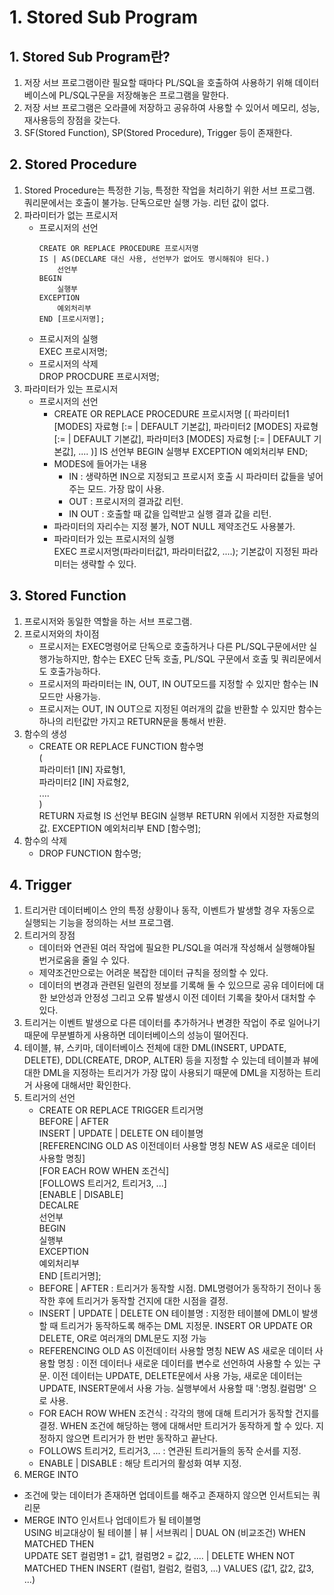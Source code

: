 # 1. Stored Sub Program
## 1. Stored Sub Program란?
1. 저장 서브 프로그램이란 필요할 때마다 PL/SQL을 호출하여 사용하기 위해 데이터베이스에 PL/SQL구문을 저장해놓은 프로그램을 말한다.
2. 저장 서브 프로그램은 오라클에 저장하고 공유하여 사용할 수 있어서 메모리, 성능, 재사용등의 장점을 갖는다.
3. SF(Stored Function), SP(Stored Procedure), Trigger 등이 존재한다.

## 2. Stored Procedure
1. Stored Procedure는 특정한 기능, 특정한 작업을 처리하기 위한 서브 프로그램. 쿼리문에서는 호출이 불가능. 단독으로만 실행 가능. 리턴 값이 없다.
2. 파라미터가 없는 프로시저
    - 프로시저의 선언 
      ```
      CREATE OR REPLACE PROCEDURE 프로시저명  
      IS | AS(DECLARE 대신 사용, 선언부가 없어도 명시해줘야 된다.)  
          선언부
      BEGIN
          실행부
      EXCEPTION
          예외처리부
      END [프로시저명];
      ```
    - 프로시저의 실행  
      EXEC 프로시저명;
    - 프로시저의 삭제  
      DROP PROCDURE 프로시저명;
3. 파라미터가 있는 프로시저
    - 프로시저의 선언
        - CREATE OR REPLACE PROCEDURE 프로시저명
        [(
            파라미터1 [MODES] 자료형 [:= | DEFAULT 기본값],
            파라미터2 [MODES] 자료형 [:= | DEFAULT 기본값],
            파라미터3 [MODES] 자료형 [:= | DEFAULT 기본값],
            ....
        )]
        IS
            선언부
        BEGIN
            실행부
        EXCEPTION
            예외처리부
        END;
        - MODES에 들어가는 내용
            - IN : 생략하면 IN으로 지정되고 프로시저 호출 시 파라미터 값들을 넣어주는 모드. 가장 많이 사용.
            - OUT : 프로시저의 결과값 리턴.
            - IN OUT : 호출할 때 값을 입력받고 실행 결과 값을 리턴.
        - 파라미터의 자리수는 지정 불가, NOT NULL 제약조건도 사용불가.
        - 파라미터가 있는 프로시저의 실행  
        EXEC 프로시저명(파라미터값1, 파라미터값2, ....); 기본값이 지정된 파라미터는 생략할 수 있다.

## 3. Stored Function
1. 프로시저와 동일한 역할을 하는 서브 프로그램.
2. 프로시저와의 차이점
    - 프로시저는 EXEC명령어로 단독으로 호출하거나 다른 PL/SQL구문에서만 실행가능하지만, 함수는 EXEC 단독 호출, PL/SQL 구문에서 호출 및 쿼리문에서도 호출가능하다.
    - 프로시저의 파라미터는 IN, OUT, IN OUT모드를 지정할 수 있지만 함수는 IN 모드만 사용가능.
    - 프로시저는 OUT, IN OUT으로 지정된 여러개의 값을 반환할 수 있지만 함수는 하나의 리턴값만 가지고 RETURN문을 통해서 반환.
3. 함수의 생성
    - CREATE OR REPLACE FUNCTION 함수명  
      (  
          파라미터1 [IN] 자료형1,  
          파라미터2 [IN] 자료형2,  
          ....  
      )   
      RETURN 자료형
      IS
        선언부
      BEGIN
        실행부
        RETURN 위에서 지정한 자료형의 값.
      EXCEPTION
        예외처리부
      END [함수명];
4. 함수의 삭제
    - DROP FUNCTION 함수명;

## 4. Trigger
1. 트리거란 데이터베이스 안의 특정 상황이나 동작, 이벤트가 발생할 경우 자동으로 실행되는 기능을 정의하는 서브 프로그램.
2. 트리거의 장점
    - 데이터와 연관된 여러 작업에 필요한 PL/SQL을 여러개 작성해서 실행해야될 번거로움을 줄일 수 있다.
    - 제약조건만으로는 어려운 복잡한 데이터 규칙을 정의할 수 있다.
    - 데이터의 변경과 관련된 일련의 정보를 기록해 둘 수 있으므로 공유 데이터에 대한 보안성과 안정성 그리고 오류 발생시 이전 데이터 기록을 찾아서 대처할 수 있다.
3. 트리거는 이벤트 발생으로 다른 데이터를 추가하거나 변경한 작업이 주로 일어나기 때문에 무분별하게 사용하면 데이터베이스의 성능이 떨어진다.
4. 테이블, 뷰, 스키마, 데이터베이스 전체에 대한 DML(INSERT, UPDATE, DELETE), DDL(CREATE, DROP, ALTER) 등을 지정할 수 있는데 테이블과 뷰에 대한 DML을 지정하는 트리거가 가장 많이 사용되기 때문에 DML을 지정하는 트리거 사용에 대해서만 확인한다.
5. 트리거의 선언
    - CREATE OR REPLACE TRIGGER 트리거명  
      BEFORE | AFTER  
      INSERT | UPDATE | DELETE ON 테이블명  
      [REFERENCING OLD AS 이전데이터 사용할 명칭 NEW AS 새로운 데이터 사용할 명칭]  
      [FOR EACH ROW WHEN 조건식]  
      [FOLLOWS 트리거2, 트리거3, ...]  
      [ENABLE | DISABLE]  
      DECALRE  
        선언부  
      BEGIN  
        실행부  
      EXCEPTION  
        예외처리부  
      END [트리거명];
    - BEFORE | AFTER : 트리거가 동작할 시점. DML명령어가 동작하기 전이나 동작한 후에 트리거가 동작할 건지에 대한 시점을 결정.
    - INSERT | UPDATE | DELETE ON 테이블명 : 지정한 테이블에 DML이 발생할 때 트리거가 동작하도록 해주는 DML 지정문. INSERT OR UPDATE OR DELETE, OR로 여러개의 DML문도 지정 가능
    - REFERENCING OLD AS 이전데이터 사용할 명칭 NEW AS 새로운 데이터 사용할 명칭 : 이전 데이터나 새로운 데이터를 변수로 선언하여 사용할 수 있는 구문. 이전 데이터는 UPDATE, DELETE문에서 사용 가능, 새로운 데이터는 UPDATE, INSERT문에서 사용 가능. 실행부에서 사용할 때 ':명칭.컬럼명' 으로 사용.
    - FOR EACH ROW WHEN 조건식 : 각각의 행에 대해 트리거가 동작할 건지를 결정. WHEN 조건에 해당하는 행에 대해서만 트리거가 동작하게 할 수 있다. 지정하지 않으면 트리거가 한 번만 동작하고 끝난다.
    - FOLLOWS 트리거2, 트리거3, ... : 연관된 트리거들의 동작 순서를 지정.
    - ENABLE | DISABLE : 해당 트리거의 활성화 여부 지정.
6. MERGE INTO
- 조건에 맞는 데이터가 존재하면 업데이트를 해주고 존재하지 않으면 인서트되는 쿼리문
- MERGE INTO 인서트나 업데이트가 될 테이블명  
  USING 비교대상이 될 테이블 | 뷰 | 서브쿼리 | DUAL 
  ON (비교조건)
  WHEN MATCHED THEN  
    UPDATE SET 
        컬럼명1 = 값1,
        컬럼명2 = 값2,
        ....
    | DELETE
  WHEN NOT MATCHED THEN
    INSERT (컬럼1, 컬럼2, 컬럼3, ...)
    VALUES (값1, 값2, 값3, ...)
